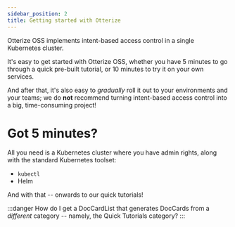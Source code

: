 ```yaml
---
sidebar_position: 2
title: Getting started with Otterize
---
```


<!--
We're still building out Otterize Cloud, including its documentation.

In the meantime, you can read more about it in our [product page](https://otterize.com/product), or...
-->

Otterize OSS implements intent-based access control in a single Kubernetes cluster.

It's easy to get started with Otterize OSS, 
whether you have 5 minutes to go through a quick pre-built tutorial, 
or 10 minutes to try it on your own services. 

And after that, it's also easy to *gradually* roll it out to your environments and your teams; 
we do **not** recommend turning intent-based access control into a big, time-consuming project!

# Got 5 minutes?

All you need is a Kubernetes cluster where you have admin rights, along with the standard Kubernetes toolset:
* `kubectl`
* Helm

And with that -- onwards to our quick tutorials!

:::danger
How do I get a DocCardList that generates DocCards from a *different* category --
namely, the Quick Tutorials category?
:::
<!--
import DocCardList from '@theme/DocCardList'
import {findSidebarCategory} from '@docusaurus/theme-common'
<DocCardList items={findSidebarCategory({href: "quick-tutorials"}).items}/>
-->
